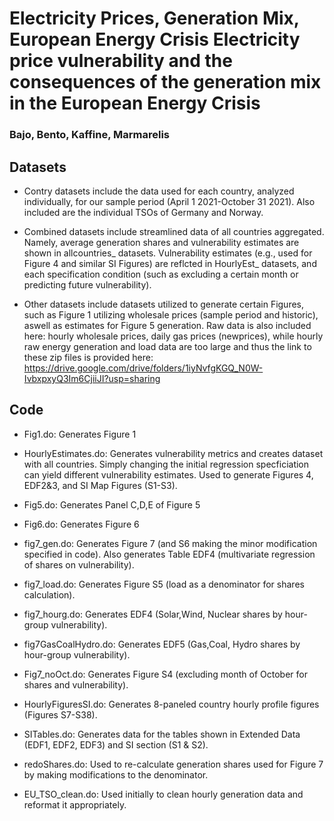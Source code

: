# Electricity Prices, Generation Mix, European Energy Crisis Electricity price vulnerability and the consequences of the generation mix in the European Energy Crisis 
### Bajo, Bento, Kaffine, Marmarelis

## Datasets 

 * Contry datasets include the data used for each country, analyzed individually, for our sample period (April 1 2021-October 31 2021). Also included are the individual TSOs of Germany and Norway.

 * Combined datasets include streamlined data of all countries aggregated. Namely, average generation shares and vulnerability estimates are shown in allcountries_ datasets. Vulnerability estimates (e.g., used for Figure 4 and similar SI Figures) are reflcted in HourlyEst_ datasets, and each specification condition (such as excluding a certain month or predicting future vulnerability). 
 
 * Other datasets include datasets utilized to generate certain Figures, such as Figure 1 utilizing wholesale prices (sample period and historic), aswell as estimates for Figure 5 generation. Raw data is also included here: hourly wholesale prices, daily gas prices (newprices), while hourly raw energy generation and load data are too large and thus the link to these zip files is provided here: https://drive.google.com/drive/folders/1iyNvfgKGQ_N0W-IvbxpxyQ3Im6CjiiJI?usp=sharing


## Code

 * Fig1.do: Generates Figure 1
 
 * HourlyEstimates.do: Generates vulnerability metrics and creates dataset with all countries. Simply changing the initial regression specficiation can yield different vulnerability estimates. Used to generate Figures 4, EDF2&3, and SI Map Figures (S1-S3).
 
 * Fig5.do: Generates Panel C,D,E of Figure 5
 
 * Fig6.do: Generates Figure 6
 
 * fig7_gen.do: Generates Figure 7 (and S6 making the minor modification specified in code). Also generates Table EDF4 (multivariate regression of shares on vulnerability).
 
 * fig7_load.do: Generates Figure S5 (load as a denominator for shares calculation).
 
 * fig7_hourg.do: Generates EDF4 (Solar,Wind, Nuclear shares by hour-group vulnerability).
 
 * fig7GasCoalHydro.do: Generates EDF5 (Gas,Coal, Hydro shares by hour-group vulnerability).
 
 * Fig7_noOct.do: Generates Figure S4 (excluding month of October for shares and vulnerability).
 
 * HourlyFiguresSI.do: Generates 8-paneled country hourly profile figures (Figures S7-S38).
 
 * SITables.do: Generates data for the tables shown in Extended Data (EDF1, EDF2, EDF3) and SI section (S1 & S2).
 
 * redoShares.do: Used to re-calculate generation shares used for Figure 7 by making modifications to the denominator.
 
 * EU_TSO_clean.do: Used initially to clean hourly generation data and reformat it appropriately.
